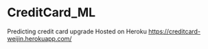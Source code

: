 # CreditCard_ML
Predicting credit card upgrade
Hosted on Heroku
https://creditcard-weijin.herokuapp.com/
